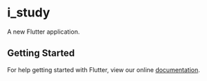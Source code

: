# i_study

A new Flutter application.

## Getting Started

For help getting started with Flutter, view our online
[documentation](https://flutter.io/).
